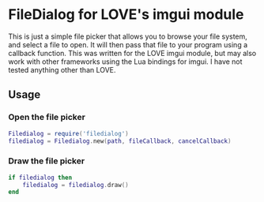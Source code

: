 # FileDialog for LOVE's imgui module
This is just a simple file picker that allows you to browse your file system, and select a file to open. It will then pass that file to your program using a callback function. This was written for the LOVE imgui module, but may also work with other frameworks using the Lua bindings for imgui. I have not tested anything other than LOVE.

## Usage
### Open the file picker
```lua
Filedialog = require('filedialog')
filedialog = Filedialog.new(path, fileCallback, cancelCallback)
```

### Draw the file picker
```lua
if filedialog then
	filedialog = filedialog.draw()
end
```

